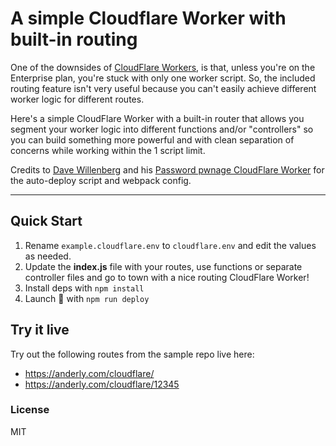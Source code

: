 # A simple Cloudflare Worker with built-in routing

One of the downsides of [CloudFlare Workers](https://www.cloudflare.com/products/cloudflare-workers/), is that, unless you're on the Enterprise plan, you're stuck with only one worker script. So, the included routing feature isn't very useful because you can't easily achieve different worker logic for different routes.

Here's a simple CloudFlare Worker with a built-in router that allows you segment your worker logic into different functions and/or "controllers" so you can build something more powerful and with clean separation of concerns while working within the 1 script limit.

Credits to [Dave Willenberg](https://github.com/detroitenglish) and his [Password pwnage CloudFlare Worker](https://github.com/detroitenglish/pw-pwnage-cfworker) for the auto-deploy script and webpack config.

---

## Quick Start

1. Rename `example.cloudflare.env` to `cloudflare.env` and edit the values as needed.
2. Update the **index.js** file with your routes, use functions or separate controller files and go to town with a nice routing CloudFlare Worker!
3. Install deps with `npm install`
4. Launch 🚀 with `npm run deploy`

## Try it live
Try out the following routes from the sample repo live here:
- https://anderly.com/cloudflare/
- https://anderly.com/cloudflare/12345

### License
MIT
